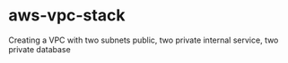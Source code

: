 # aws-vpc-stack
Creating a VPC with two subnets public, two private internal service, two private database
